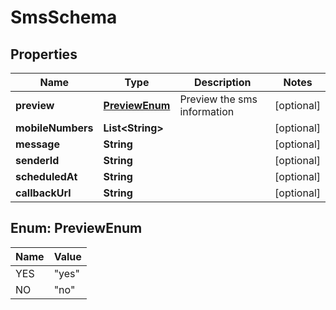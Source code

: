 

# SmsSchema

## Properties

Name | Type | Description | Notes
------------ | ------------- | ------------- | -------------
**preview** | [**PreviewEnum**](#PreviewEnum) | Preview the sms information |  [optional]
**mobileNumbers** | **List&lt;String&gt;** |  |  [optional]
**message** | **String** |  |  [optional]
**senderId** | **String** |  |  [optional]
**scheduledAt** | **String** |  |  [optional]
**callbackUrl** | **String** |  |  [optional]



## Enum: PreviewEnum

Name | Value
---- | -----
YES | &quot;yes&quot;
NO | &quot;no&quot;



